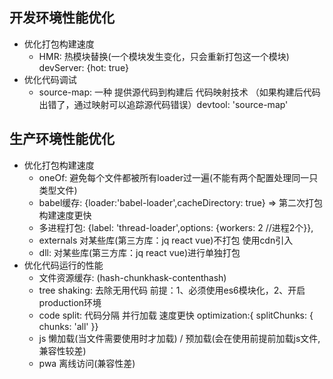 ## 开发环境性能优化
* 优化打包构建速度
    * HMR: 热模块替换(一个模块发生变化，只会重新打包这一个模块)
    devServer: {hot: true}
* 优化代码调试
    * source-map: 一种 提供源代码到构建后 代码映射技术 （如果构建后代码出错了，通过映射可以追踪源代码错误）devtool: 'source-map'

## 生产环境性能优化
* 优化打包构建速度
    * oneOf: 避免每个文件都被所有loader过一遍(不能有两个配置处理同一只类型文件)
    * babel缓存: {loader:'babel-loader',cacheDirectory: true} => 第二次打包构建速度更快
    * 多进程打包: {label: 'thread-loader',options: {workers: 2 //进程2个}},
    * externals 对某些库(第三方库：jq react vue)不打包 使用cdn引入
    * dll: 对某些库(第三方库：jq react vue)进行单独打包
* 优化代码运行的性能
    * 文件资源缓存: (hash-chunkhask-contenthash)
    * tree shaking: 去除无用代码 前提：1、必须使用es6模块化，2、开启production环境
    * code split: 代码分隔 并行加载 速度更快 optimization:{ splitChunks: { chunks: 'all' }}
    * js 懒加载(当文件需要使用时才加载) / 预加载(会在使用前提前加载js文件,兼容性较差)
    * pwa 离线访问(兼容性差)

